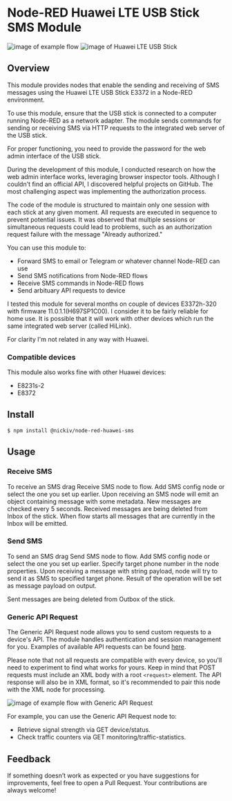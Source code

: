# Node-RED Huawei LTE USB Stick SMS Module

![image of example flow](./examples/flow-screenshot.jpg) ![image of Huawei LTE USB Stick](./examples/h3372-raspi.jpg)

## Overview

This module provides nodes that enable the sending and receiving of SMS messages using the Huawei LTE USB Stick E3372 in a Node-RED environment.

To use this module, ensure that the USB stick is connected to a computer running Node-RED as a network adapter. The module sends commands for sending or receiving SMS via HTTP requests to the integrated web server of the USB stick.

For proper functioning, you need to provide the password for the web admin interface of the USB stick.

During the development of this module, I conducted research on how the web admin interface works, leveraging browser inspector tools. Although I couldn't find an official API, I discovered helpful projects on GitHub. The most challenging aspect was implementing the authorization process.

The code of the module is structured to maintain only one session with each stick at any given moment. All requests are executed in sequence to prevent potential issues. It was observed that multiple sessions or simultaneous requests could lead to problems, such as an authorization request failure with the message "Already authorized."

You can use this module to:

- Forward SMS to email or Telegram or whatever channel Node-RED can use
- Send SMS notifications from Node-RED flows
- Receive SMS commands in Node-RED flows
- Send arbituary API requests to device

I tested this module for several months on couple of devices E3372h-320 with firmware 11.0.1.1(H697SP1C00). I consider it to be fairly reliable for home use. It is possible that it will work with other devices which run the same integrated web server (called HiLink).

For clarity I'm not related in any way with Huawei.

### Compatible devices

This module also works fine with other Huawei devices:
* E8231s-2
* E8372


## Install

```
$ npm install @nickiv/node-red-huawei-sms
```

## Usage

### Receive SMS

To receive an SMS drag Receive SMS node to flow. Add SMS config node or select the one you set up earlier. Upon receiving an SMS node will emit an object containing message with some metadata. New messages are checked every 5 seconds. Received messages are being deleted from Inbox of the stick. When flow starts all messages that are currently in the Inbox will be emitted.

### Send SMS

To send an SMS drag Send SMS node to flow. Add SMS config node or select the one you set up earlier. Specify target phone number in the node properties. Upon receiving a message with string payload, node will try to send it as SMS to specified target phone. Result of the operation will be set as message payload on output.

Sent messages are being deleted from Outbox of the stick.

### Generic API Request

The Generic API Request node allows you to send custom requests to a device's API. The module handles authentication and session management for you. Examples of available API requests can be found [here](https://github.com/Salamek/huawei-lte-api/blob/master/huawei_lte_api/api/Monitoring.py).

Please note that not all requests are compatible with every device, so you'll need to experiment to find what works for yours. Keep in mind that POST requests must include an XML body with a root `<request>` element. The API response will also be in XML format, so it's recommended to pair this node with the XML node for processing.

![image of example flow with Generic API Request](./examples/flow-generic.png)

For example, you can use the Generic API Request node to:
- Retrieve signal strength via GET device/status.
- Check traffic counters via GET monitoring/traffic-statistics.


## Feedback

If something doesn’t work as expected or you have suggestions for improvements, feel free to open a Pull Request. Your contributions are always welcome!